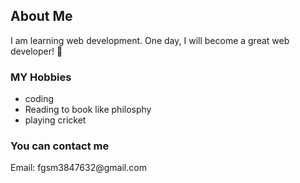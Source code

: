 

<h2>About Me</h2>
<p>I am learning web development. One day, I will become a great web developer! 🚀 </p>

<h3>MY Hobbies</h3>
<ul> 
    <li>coding</li>
    <li>Reading to book like philosphy</li>
    <li>playing cricket </li>
</ul>    
<h3>You can contact me</h3>
<p>Email: fgsm3847632@gmail.com</p>
